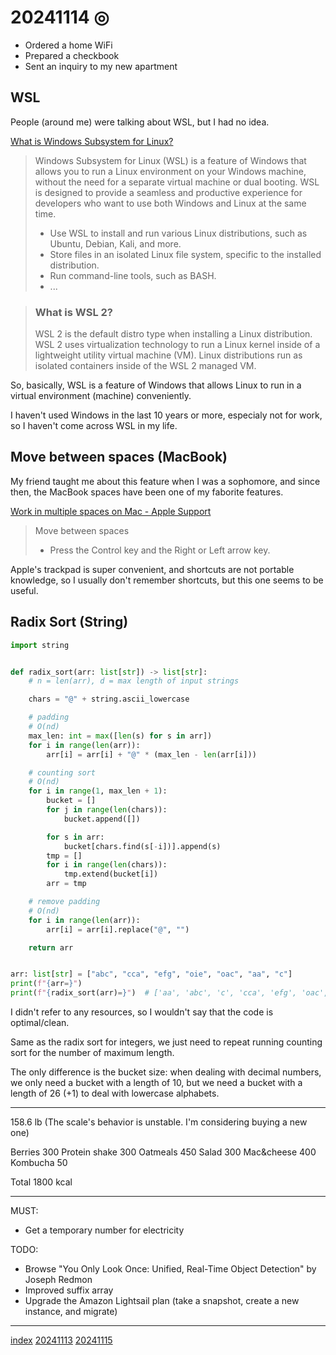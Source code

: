 <head><meta name="viewport" content="width=device-width, initial-scale=1.0, user-scalable=yes" /><meta charset="UTF-8"></head>

# 20241114 ◎

- Ordered a home WiFi
- Prepared a checkbook
- Sent an inquiry to my new apartment

## WSL

People (around me) were talking about WSL, but I had no idea.

[What is Windows Subsystem for Linux?](https://learn.microsoft.com/en-us/windows/wsl/about)

> Windows Subsystem for Linux (WSL) is a feature of Windows that allows you to run a Linux environment on your Windows machine, without the need for a separate virtual machine or dual booting. WSL is designed to provide a seamless and productive experience for developers who want to use both Windows and Linux at the same time.
> - Use WSL to install and run various Linux distributions, such as Ubuntu, Debian, Kali, and more.
> - Store files in an isolated Linux file system, specific to the installed distribution.
> - Run command-line tools, such as BASH.
> - ...

> ### What is WSL 2?
> WSL 2 is the default distro type when installing a Linux distribution. WSL 2 uses virtualization technology to run a Linux kernel inside of a lightweight utility virtual machine (VM). Linux distributions run as isolated containers inside of the WSL 2 managed VM.

So, basically, WSL is a feature of Windows that allows Linux to run in a virtual environment (machine) conveniently.

I haven't used Windows in the last 10 years or more, especialy not for work, so I haven't come across WSL in my life.

## Move between spaces (MacBook)

My friend taught me about this feature when I was a sophomore, and since then, the MacBook spaces have been one of my faborite features.

[Work in multiple spaces on Mac - Apple Support](https://support.apple.com/guide/mac-help/work-in-multiple-spaces-mh14112/)

> Move between spaces
> - Press the Control key and the Right or Left arrow key.

Apple's trackpad is super convenient, and shortcuts are not portable knowledge, so I usually don't remember shortcuts, but this one seems to be useful.

## Radix Sort (String)

```python
import string


def radix_sort(arr: list[str]) -> list[str]:
    # n = len(arr), d = max length of input strings

    chars = "@" + string.ascii_lowercase

    # padding
    # O(nd)
    max_len: int = max([len(s) for s in arr])
    for i in range(len(arr)):
        arr[i] = arr[i] + "@" * (max_len - len(arr[i]))

    # counting sort
    # O(nd)
    for i in range(1, max_len + 1):
        bucket = []
        for j in range(len(chars)):
            bucket.append([])

        for s in arr:
            bucket[chars.find(s[-i])].append(s)
        tmp = []
        for i in range(len(chars)):
            tmp.extend(bucket[i])
        arr = tmp

    # remove padding
    # O(nd)
    for i in range(len(arr)):
        arr[i] = arr[i].replace("@", "")

    return arr


arr: list[str] = ["abc", "cca", "efg", "oie", "oac", "aa", "c"]
print(f"{arr=}")
print(f"{radix_sort(arr)=}")  # ['aa', 'abc', 'c', 'cca', 'efg', 'oac', 'oie']
```

I didn't refer to any resources, so I wouldn't say that the code is optimal/clean.

Same as the radix sort for integers, we just need to repeat running counting sort for the number of maximum length.

The only difference is the bucket size: when dealing with decimal numbers, we only need a bucket with a length of 10, but we need a bucket with a length of 26 (+1) to deal with lowercase alphabets.

---

158.6 lb (The scale's behavior is unstable. I'm considering buying a new one)

Berries 300
Protein shake 300
Oatmeals 450
Salad 300
Mac&cheese 400
Kombucha 50

Total 1800 kcal

---

MUST:

- Get a temporary number for electricity

TODO:

- Browse "You Only Look Once: Unified, Real-Time Object Detection" by Joseph Redmon
- Improved suffix array
- Upgrade the Amazon Lightsail plan (take a snapshot, create a new instance, and migrate)

---

[index](../../index.html)
[20241113](20241113.html)
[20241115](20241115.html)
